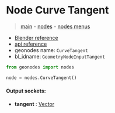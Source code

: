 # Node Curve Tangent

> [main](../structure.md) - [nodes](nodes.md) - [nodes menus](nodes_menus.md)

- [Blender reference](https://docs.blender.org/manual/en/latest/modeling/geometry_nodes/curve/curve_tangent.html)
- [api reference](https://docs.blender.org/api/current/bpy.types.GeometryNodeInputTangent.html)
- geonodes name: `CurveTangent`
- bl_idname: `GeometryNodeInputTangent`

```python
from geonodes import nodes

node = nodes.CurveTangent()
```

#### Output sockets:

- **tangent** : [Vector](Vector.md)

